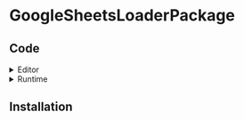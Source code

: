 # GoogleSheetsLoaderPackage

## Code
<details>
  <summary>Editor</summary>

  - [GoogleSheetEditor](Scripts/GoogleSheetEditor.cs) - WindowEditor Layout 구현 클래스
    <br><br>
  - [GoogleSheetDataContainer](Scripts/GoogleSheetDataContainer.cs) <br><br>
  - [GoogleSheetResponse](Scripts/GoogleSheetResponse.cs) <br><br>
  - [GoogleSheetDefine](Scripts/GoogleSheetDefine.cs)

</details>

<details>
  <summary>Runtime</summary>

  - [GoogleSheetLoader](Scripts/Scripts/GoogleSheetLoader.cs)



</details>

## Installation
